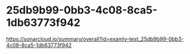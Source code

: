 # 25db9b99-0bb3-4c08-8ca5-1db63773f942
https://sonarcloud.io/summary/overall?id=examly-test_25db9b99-0bb3-4c08-8ca5-1db63773f942
